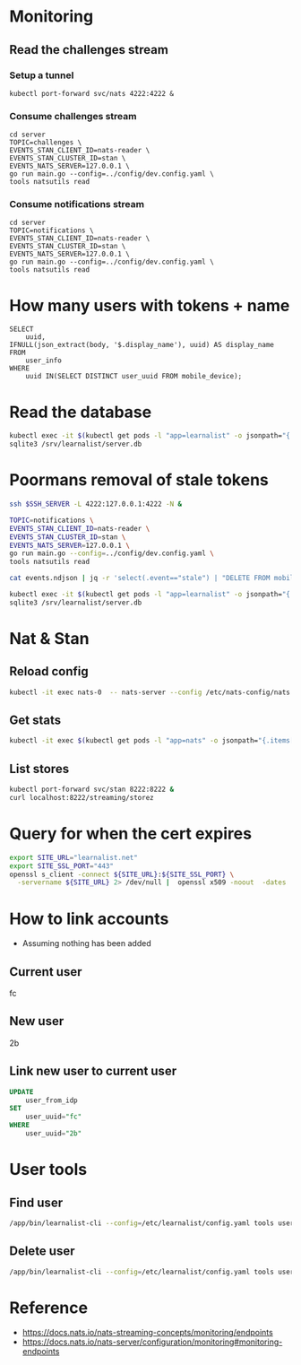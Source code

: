 # Monitoring



## Read the challenges stream
### Setup a tunnel
```
kubectl port-forward svc/nats 4222:4222 &
```

### Consume challenges stream
```
cd server
TOPIC=challenges \
EVENTS_STAN_CLIENT_ID=nats-reader \
EVENTS_STAN_CLUSTER_ID=stan \
EVENTS_NATS_SERVER=127.0.0.1 \
go run main.go --config=../config/dev.config.yaml \
tools natsutils read
```

### Consume notifications stream
```
cd server
TOPIC=notifications \
EVENTS_STAN_CLIENT_ID=nats-reader \
EVENTS_STAN_CLUSTER_ID=stan \
EVENTS_NATS_SERVER=127.0.0.1 \
go run main.go --config=../config/dev.config.yaml \
tools natsutils read
```


# How many users with tokens + name

```
SELECT
	uuid,
IFNULL(json_extract(body, '$.display_name'), uuid) AS display_name
FROM
	user_info
WHERE
	uuid IN(SELECT DISTINCT user_uuid FROM mobile_device);
```


# Read the database
```sh
kubectl exec -it $(kubectl get pods -l "app=learnalist" -o jsonpath="{.items[0].metadata.name}") -c api -- sh
sqlite3 /srv/learnalist/server.db
```


# Poormans removal of stale tokens

```sh
ssh $SSH_SERVER -L 4222:127.0.0.1:4222 -N &
```

```sh
TOPIC=notifications \
EVENTS_STAN_CLIENT_ID=nats-reader \
EVENTS_STAN_CLUSTER_ID=stan \
EVENTS_NATS_SERVER=127.0.0.1 \
go run main.go --config=../config/dev.config.yaml \
tools natsutils read
```

```sh
cat events.ndjson | jq -r 'select(.event=="stale") | "DELETE FROM mobile_device WHERE token=\"\(.token)\";"'
```

```sh
kubectl exec -it $(kubectl get pods -l "app=learnalist" -o jsonpath="{.items[0].metadata.name}") -c api -- sh
sqlite3 /srv/learnalist/server.db
```


# Nat & Stan

## Reload config
```sh
kubectl -it exec nats-0  -- nats-server --config /etc/nats-config/nats.conf -sl reload
```

## Get stats

```sh
kubectl -it exec $(kubectl get pods -l "app=nats" -o jsonpath="{.items[0].metadata.name}")  -- wget -qO - 'localhost:8222/varz' | jq
```

## List stores
```sh
kubectl port-forward svc/stan 8222:8222 &
curl localhost:8222/streaming/storez
```

# Query for when the cert expires
```sh
export SITE_URL="learnalist.net"
export SITE_SSL_PORT="443"
openssl s_client -connect ${SITE_URL}:${SITE_SSL_PORT} \
  -servername ${SITE_URL} 2> /dev/null |  openssl x509 -noout  -dates
```

# How to link accounts
- Assuming nothing has been added
## Current user
fc
## New user
2b

## Link new user to current user
```sql
UPDATE
    user_from_idp
SET
    user_uuid="fc"
WHERE
    user_uuid="2b"
```

# User tools
## Find user
```sh
/app/bin/learnalist-cli --config=/etc/learnalist/config.yaml tools user find "iamtest1"
```

## Delete user
```sh
/app/bin/learnalist-cli --config=/etc/learnalist/config.yaml tools user delete
```

# Reference
- https://docs.nats.io/nats-streaming-concepts/monitoring/endpoints
- https://docs.nats.io/nats-server/configuration/monitoring#monitoring-endpoints
